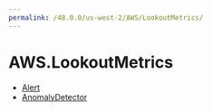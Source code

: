 ```yaml
---
permalink: /48.0.0/us-west-2/AWS/LookoutMetrics/
---
```


# AWS.LookoutMetrics



* [Alert](Alert.md)
* [AnomalyDetector](AnomalyDetector.md)